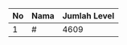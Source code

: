 | No | Nama            | Jumlah Level |
|----|-----------------|--------------|
| 1  | #    |    4609        |
